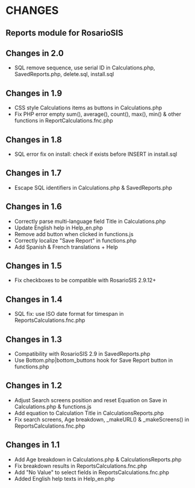 # CHANGES
## Reports module for RosarioSIS

Changes in 2.0
--------------
- SQL remove sequence, use serial ID in Calculations.php, SavedReports.php, delete.sql, install.sql

Changes in 1.9
--------------
- CSS style Calculations items as buttons in Calculations.php
- Fix PHP error empty sum(), average(), count(), max(), min() & other functions in ReportCalculations.fnc.php

Changes in 1.8
--------------
- SQL error fix on install: check if exists before INSERT in install.sql

Changes in 1.7
--------------
- Escape SQL identifiers in Calculations.php & SavedReports.php

Changes in 1.6
--------------
- Correctly parse multi-language field Title in Calculations.php
- Update English help in Help_en.php
- Remove add button when clicked in functions.js
- Correctly localize "Save Report" in functions.php
- Add Spanish & French translations + Help

Changes in 1.5
--------------
- Fix checkboxes to be compatible with RosarioSIS 2.9.12+

Changes in 1.4
--------------
- SQL fix: use ISO date format for timespan in ReportsCalculations.fnc.php

Changes in 1.3
--------------
- Compatibility with RosarioSIS 2.9 in SavedReports.php
- Use Bottom.php|bottom_buttons hook for Save Report button in functions.php

Changes in 1.2
--------------
- Adjust Search screens position and reset Equation on Save in Calculations.php & functions.js
- Add equation to Calculation Title in CalculationsReports.php
- Fix search screens, Age breakdown, _makeURL() & _makeScreens() in ReportsCalculations.fnc.php

Changes in 1.1
--------------
- Add Age breakdown in Calculations.php & CalculationsReports.php
- Fix breakdown results in ReportsCalculations.fnc.php
- Add "No Value" to select fields in ReportsCalculations.fnc.php
- Added English help texts in Help_en.php
